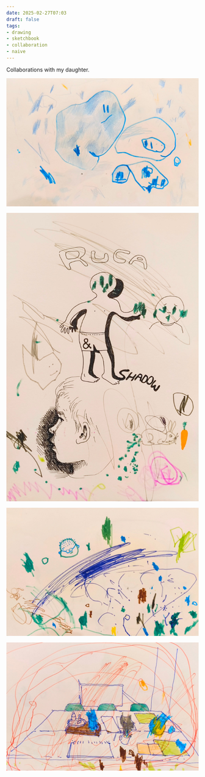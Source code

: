 ```yaml
---
date: 2025-02-27T07:03
draft: false
tags:
- drawing
- sketchbook
- collaboration
- naive
---
```

Collaborations with my daughter.

![attachment-2025-02-27](../attachment/zettel-notes/attachment-2025-02-27.jpg)

![attachment-2025-02-27_1](../attachment/zettel-notes/attachment-2025-02-27_1.jpg)

![attachment-2025-02-27_2](../attachment/zettel-notes/attachment-2025-02-27_2.jpg)

![attachment-2025-02-27_3](../attachment/zettel-notes/attachment-2025-02-27_3.jpg)
